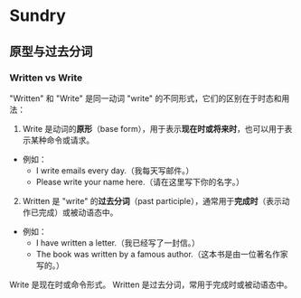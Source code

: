 # Sundry

## 原型与过去分词
### Written vs Write
"Written" 和 "Write" 是同一动词 "write" 的不同形式，它们的区别在于时态和用法：

1. Write 是动词的**原形**（base form），用于表示**现在时或将来时**，也可以用于表示某种命令或请求。
  - 例如：
    - I write emails every day.（我每天写邮件。）
    - Please write your name here.（请在这里写下你的名字。）

2. Written 是 "write" 的**过去分词**（past participle），通常用于**完成时**（表示动作已完成）或被动语态中。
  - 例如：
    - I have written a letter.（我已经写了一封信。）
    - The book was written by a famous author.（这本书是由一位著名作家写的。）

Write 是现在时或命令形式。
Written 是过去分词，常用于完成时或被动语态中。

